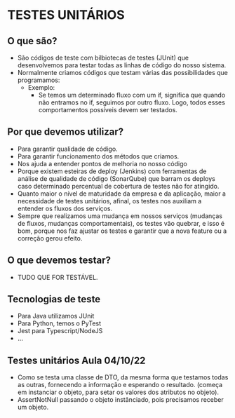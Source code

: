 # TESTES UNITÁRIOS

## O que são?
- São códigos de teste com bilbiotecas de testes (JUnit) que desenvolvemos para testar todas as linhas de código do nosso sistema.
- Normalmente criamos códigos que testam várias das possibilidades que programamos:
  - Exemplo: 
    - Se temos um determinado fluxo com um if, significa que quando não entramos no if, seguimos por outro fluxo. Logo, todos esses comportamentos possíveis devem ser testados.

## Por que devemos utilizar?
- Para garantir qualidade de código.
- Para garantir funcionamento dos métodos que criamos.
- Nos ajuda a entender pontos de melhoria no nosso código
- Porque existem esteiras de deploy (Jenkins) com ferramentas de análise de qualidade de código (SonarQube) que barram os deploys caso determinado percentual de cobertura de testes não for atingido.
- Quanto maior o nível de maturidade da empresa e da aplicação, maior a necessidade de testes unitários, afinal, os testes nos auxiliam a entender os fluxos dos serviços.
- Sempre que realizamos uma mudança em nossos serviços (mudanças de fluxos, mudanças comportamentais), os testes vão quebrar, e isso é bom, porque nos faz ajustar os testes e garantir que a nova feature ou a correção gerou efeito.

## O que devemos testar?
- TUDO QUE FOR TESTÁVEL.

## Tecnologias de teste

- Para Java utilizamos JUnit
- Para Python, temos o PyTest
- Jest para Typescript/NodeJS
- ...

## Testes unitários Aula 04/10/22

- Como se testa uma classe de DTO, da mesma forma que testamos todas as outras, fornecendo a informação e esperando o resultado. (começa em instanciar o objeto, para setar os valores dos atributos no objeto).
- AssertNotNull passando o objeto instânciado, pois precisamos receber um objeto.